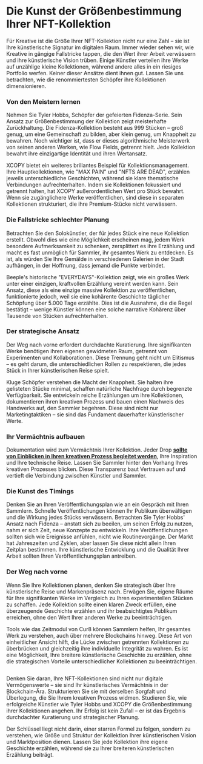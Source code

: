 # Die Kunst der Größenbestimmung Ihrer NFT-Kollektion

Für Kreative ist die Größe Ihrer NFT-Kollektion nicht nur eine Zahl – sie ist Ihre künstlerische Signatur im digitalen Raum. Immer wieder sehen wir, wie Kreative in gängige Fallstricke tappen, die den Wert ihrer Arbeit verwässern und ihre künstlerische Vision trüben. Einige Künstler verteilen ihre Werke auf unzählige kleine Kollektionen, während andere alles in ein riesiges Portfolio werfen. Keiner dieser Ansätze dient ihnen gut. Lassen Sie uns betrachten, wie die renommiertesten Schöpfer ihre Kollektionen dimensionieren.

### Von den Meistern lernen <a href="#ember56" id="ember56"></a>

Nehmen Sie Tyler Hobbs, Schöpfer der gefeierten Fidenza-Serie. Sein Ansatz zur Größenbestimmung der Kollektion zeigt meisterhafte Zurückhaltung. Die Fidenza-Kollektion besteht aus 999 Stücken – groß genug, um eine Gemeinschaft zu bilden, aber klein genug, um Knappheit zu bewahren. Noch wichtiger ist, dass er dieses algorithmische Meisterwerk von seinen anderen Werken, wie Flow Fields, getrennt hielt. Jede Kollektion bewahrt ihre einzigartige Identität und ihren Wertansatz.

XCOPY bietet ein weiteres brillantes Beispiel für Kollektionsmanagement. Ihre Hauptkollektionen, wie "MAX PAIN" und "NFTS ARE DEAD", erzählen jeweils unterschiedliche Geschichten, während sie klare thematische Verbindungen aufrechterhalten. Indem sie Kollektionen fokussiert und getrennt halten, hat XCOPY außerordentlichen Wert pro Stück bewahrt. Wenn sie zugänglichere Werke veröffentlichen, sind diese in separaten Kollektionen strukturiert, die ihre Premium-Stücke nicht verwässern.

### Die Fallstricke schlechter Planung <a href="#ember59" id="ember59"></a>

Betrachten Sie den Solokünstler, der für jedes Stück eine neue Kollektion erstellt. Obwohl dies wie eine Möglichkeit erscheinen mag, jedem Werk besondere Aufmerksamkeit zu schenken, zersplittert es ihre Erzählung und macht es fast unmöglich für Sammler, ihr gesamtes Werk zu entdecken. Es ist, als würden Sie Ihre Gemälde in verschiedenen Galerien in der Stadt aufhängen, in der Hoffnung, dass jemand die Punkte verbindet.

Beeple's historische "EVERYDAYS"-Kollektion zeigt, wie ein großes Werk unter einer einzigen, kraftvollen Erzählung vereint werden kann. Sein Ansatz, diese als eine einzige massive Kollektion zu veröffentlichen, funktionierte jedoch, weil sie eine kohärente Geschichte täglicher Schöpfung über 5.000 Tage erzählte. Dies ist die Ausnahme, die die Regel bestätigt – wenige Künstler können eine solche narrative Kohärenz über Tausende von Stücken aufrechterhalten.

### Der strategische Ansatz <a href="#ember62" id="ember62"></a>

Der Weg nach vorne erfordert durchdachte Kuratierung. Ihre signifikanten Werke benötigen ihren eigenen gewidmeten Raum, getrennt von Experimenten und Kollaborationen. Diese Trennung geht nicht um Elitismus – es geht darum, die unterschiedlichen Rollen zu respektieren, die jedes Stück in Ihrer künstlerischen Reise spielt.

Kluge Schöpfer verstehen die Macht der Knappheit. Sie halten ihre gelisteten Stücke minimal, schaffen natürliche Nachfrage durch begrenzte Verfügbarkeit. Sie entwickeln reiche Erzählungen um ihre Kollektionen, dokumentieren ihren kreativen Prozess und bauen einen Nachweis des Handwerks auf, den Sammler begehren. Diese sind nicht nur Marketingtaktiken – sie sind das Fundament dauerhafter künstlerischer Werte.

### Ihr Vermächtnis aufbauen <a href="#ember65" id="ember65"></a>

Dokumentation wird zum Vermächtnis Ihrer Kollektion. Jeder Drop [**sollte von Einblicken in Ihren kreativen Prozess begleitet werden**](proof-of-craft-differentiating-art-in-the-age-of-ai.md), Ihre Inspiration und Ihre technische Reise. Lassen Sie Sammler hinter den Vorhang Ihres kreativen Prozesses blicken. Diese Transparenz baut Vertrauen auf und vertieft die Verbindung zwischen Künstler und Sammler.

### Die Kunst des Timings <a href="#ember67" id="ember67"></a>

Denken Sie an Ihren Veröffentlichungsplan wie an ein Gespräch mit Ihren Sammlern. Schnelle Veröffentlichungen können Ihr Publikum überwältigen und die Wirkung jedes Stücks verwässern. Betrachten Sie Tyler Hobbs' Ansatz nach Fidenza – anstatt sich zu beeilen, um seinen Erfolg zu nutzen, nahm er sich Zeit, neue Konzepte zu entwickeln. Ihre Veröffentlichungen sollten sich wie Ereignisse anfühlen, nicht wie Routinevorgänge. Der Markt hat Jahreszeiten und Zyklen, aber lassen Sie diese nicht allein Ihren Zeitplan bestimmen. Ihre künstlerische Entwicklung und die Qualität Ihrer Arbeit sollten Ihren Veröffentlichungsplan antreiben.

### Der Weg nach vorne <a href="#ember69" id="ember69"></a>

Wenn Sie Ihre Kollektionen planen, denken Sie strategisch über Ihre künstlerische Reise und Markenpräsenz nach. Erwägen Sie, eigene Räume für Ihre signifikanten Werke im Vergleich zu Ihren experimentellen Stücken zu schaffen. Jede Kollektion sollte einen klaren Zweck erfüllen, eine überzeugende Geschichte erzählen und ihr beabsichtigtes Publikum erreichen, ohne den Wert Ihrer anderen Werke zu beeinträchtigen.

Tools wie das Zeitmodul von Cur8 können Sammlern helfen, Ihr gesamtes Werk zu verstehen, auch über mehrere Blockchains hinweg. Diese Art von einheitlicher Ansicht hilft, die Lücke zwischen getrennten Kollektionen zu überbrücken und gleichzeitig ihre individuelle Integrität zu wahren. Es ist eine Möglichkeit, Ihre breitere künstlerische Geschichte zu erzählen, ohne die strategischen Vorteile unterschiedlicher Kollektionen zu beeinträchtigen.

<figure><img src="../../.gitbook/assets/Screenshot 2024-12-12 at 12.55.36.png" alt=""><figcaption></figcaption></figure>

Denken Sie daran, Ihre NFT-Kollektionen sind nicht nur digitale Vermögenswerte – sie sind Ihr künstlerisches Vermächtnis in der Blockchain-Ära. Strukturieren Sie sie mit derselben Sorgfalt und Überlegung, die Sie Ihrem kreativen Prozess widmen. Studieren Sie, wie erfolgreiche Künstler wie Tyler Hobbs und XCOPY die Größenbestimmung ihrer Kollektionen angehen. Ihr Erfolg ist kein Zufall – er ist das Ergebnis durchdachter Kuratierung und strategischer Planung.

Der Schlüssel liegt nicht darin, einer starren Formel zu folgen, sondern zu verstehen, wie Größe und Struktur der Kollektion Ihrer künstlerischen Vision und Marktposition dienen. Lassen Sie jede Kollektion ihre eigene Geschichte erzählen, während sie zu Ihrer breiteren künstlerischen Erzählung beiträgt.